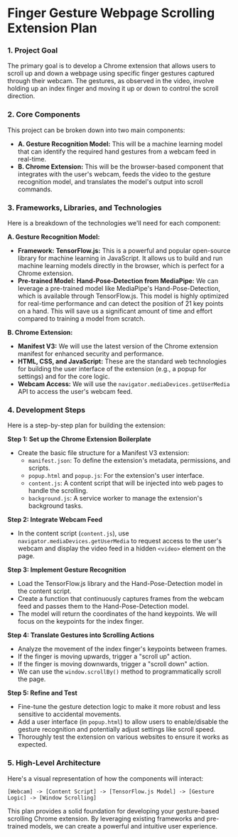 # Finger Gesture Webpage Scrolling Extension Plan

### **1. Project Goal**

The primary goal is to develop a Chrome extension that allows users to scroll up and down a webpage using specific finger gestures captured through their webcam. The gestures, as observed in the video, involve holding up an index finger and moving it up or down to control the scroll direction.

### **2. Core Components**

This project can be broken down into two main components:

* **A. Gesture Recognition Model:** This will be a machine learning model that can identify the required hand gestures from a webcam feed in real-time.
* **B. Chrome Extension:** This will be the browser-based component that integrates with the user's webcam, feeds the video to the gesture recognition model, and translates the model's output into scroll commands.

### **3. Frameworks, Libraries, and Technologies**

Here is a breakdown of the technologies we'll need for each component:

**A. Gesture Recognition Model:**

* **Framework:** **TensorFlow.js:** This is a powerful and popular open-source library for machine learning in JavaScript. It allows us to build and run machine learning models directly in the browser, which is perfect for a Chrome extension.
* **Pre-trained Model:** **Hand-Pose-Detection from MediaPipe:** We can leverage a pre-trained model like MediaPipe's Hand-Pose-Detection, which is available through TensorFlow.js. This model is highly optimized for real-time performance and can detect the position of 21 key points on a hand. This will save us a significant amount of time and effort compared to training a model from scratch.

**B. Chrome Extension:**

* **Manifest V3:** We will use the latest version of the Chrome extension manifest for enhanced security and performance.
* **HTML, CSS, and JavaScript:** These are the standard web technologies for building the user interface of the extension (e.g., a popup for settings) and for the core logic.
* **Webcam Access:** We will use the `navigator.mediaDevices.getUserMedia` API to access the user's webcam feed.

### **4. Development Steps**

Here is a step-by-step plan for building the extension:

**Step 1: Set up the Chrome Extension Boilerplate**

* Create the basic file structure for a Manifest V3 extension:
    * `manifest.json`: To define the extension's metadata, permissions, and scripts.
    * `popup.html` and `popup.js`: For the extension's user interface.
    * `content.js`: A content script that will be injected into web pages to handle the scrolling.
    * `background.js`: A service worker to manage the extension's background tasks.

**Step 2: Integrate Webcam Feed**

* In the content script (`content.js`), use `navigator.mediaDevices.getUserMedia` to request access to the user's webcam and display the video feed in a hidden `<video>` element on the page.

**Step 3: Implement Gesture Recognition**

* Load the TensorFlow.js library and the Hand-Pose-Detection model in the content script.
* Create a function that continuously captures frames from the webcam feed and passes them to the Hand-Pose-Detection model.
* The model will return the coordinates of the hand keypoints. We will focus on the keypoints for the index finger.

**Step 4: Translate Gestures into Scrolling Actions**

* Analyze the movement of the index finger's keypoints between frames.
* If the finger is moving upwards, trigger a "scroll up" action.
* If the finger is moving downwards, trigger a "scroll down" action.
* We can use the `window.scrollBy()` method to programmatically scroll the page.

**Step 5: Refine and Test**

* Fine-tune the gesture detection logic to make it more robust and less sensitive to accidental movements.
* Add a user interface (in `popup.html`) to allow users to enable/disable the gesture recognition and potentially adjust settings like scroll speed.
* Thoroughly test the extension on various websites to ensure it works as expected.

### **5. High-Level Architecture**

Here's a visual representation of how the components will interact:

```
[Webcam] -> [Content Script] -> [TensorFlow.js Model] -> [Gesture Logic] -> [Window Scrolling]
```

This plan provides a solid foundation for developing your gesture-based scrolling Chrome extension. By leveraging existing frameworks and pre-trained models, we can create a powerful and intuitive user experience.
